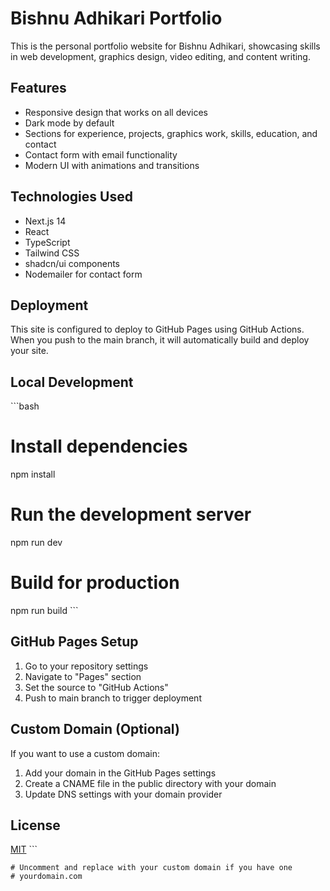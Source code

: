 # Bishnu Adhikari Portfolio

This is the personal portfolio website for Bishnu Adhikari, showcasing skills in web development, graphics design, video editing, and content writing.

## Features

- Responsive design that works on all devices
- Dark mode by default
- Sections for experience, projects, graphics work, skills, education, and contact
- Contact form with email functionality
- Modern UI with animations and transitions

## Technologies Used

- Next.js 14
- React
- TypeScript
- Tailwind CSS
- shadcn/ui components
- Nodemailer for contact form

## Deployment

This site is configured to deploy to GitHub Pages using GitHub Actions. When you push to the main branch, it will automatically build and deploy your site.

## Local Development

\`\`\`bash
# Install dependencies
npm install

# Run the development server
npm run dev

# Build for production
npm run build
\`\`\`

## GitHub Pages Setup

1. Go to your repository settings
2. Navigate to "Pages" section
3. Set the source to "GitHub Actions"
4. Push to main branch to trigger deployment

## Custom Domain (Optional)

If you want to use a custom domain:
1. Add your domain in the GitHub Pages settings
2. Create a CNAME file in the public directory with your domain
3. Update DNS settings with your domain provider

## License

[MIT](LICENSE)
\`\`\`

```text file="public/CNAME"
# Uncomment and replace with your custom domain if you have one
# yourdomain.com
